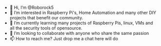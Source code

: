 - 👋 Hi, I’m @Roborock5
- 👀 I’m interested in Raspberry Pi's, Home Automation and many other DIY projects that benefit our community.
- 🌱 I’m currently learning many projects of Raspberry Pis, linux, VMs and all the security tools of opensource.
- 💞️ I’m looking to collaborate with anyone who share the same passion
- 📫 How to reach me? Just drop me a chat here will do

<!---
Roborock5/Roborock5 is a ✨ special ✨ repository because its `README.md` (this file) appears on your GitHub profile.
You can click the Preview link to take a look at your changes.
--->

